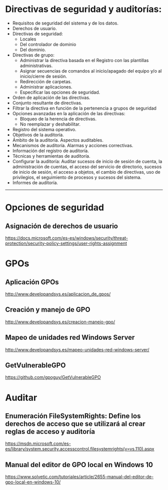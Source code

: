 # Directivas de seguridad y auditorías:
- Requisitos de seguridad del sistema y de los datos.
- Derechos de usuario.
- Directivas de seguridad:
  - Locales
  - Del controlador de dominio
  - Del dominio.
- Directivas de grupo:
  - Administrar la directiva basada en el Registro con las plantillas administrativas.
  - Asignar secuencias de comandos al inicio/apagado del equipo y/o al inicio/cierre de sesión.
  - Redirección de carpetas.
  - Administrar aplicaciones.
  - Especificar las opciones de seguridad.
- Orden de aplicación de las directivas.
- Conjunto resultante de directivas.
- Filtrar la directiva en función de la pertenencia a grupos de seguridad
- Opciones avanzadas en la aplicación de las directivas:
  - Bloqueo de la herencia de directivas.
  - No reemplazar y deshabilitar.
- Registro del sistema operativo.
- Objetivos de la auditoría.
- Ámbito de la auditoría. Aspectos auditables.
- Mecanismos de auditoría. Alarmas y acciones correctivas.
- Información del registro de auditoría.
- Técnicas y herramientas de auditoría.
- Configurar la auditoría: Auditar sucesos de inicio de sesión de cuenta, la administración de cuentas, el acceso del servicio de directorio, sucesos de inicio de sesión, el acceso a objetos, el cambio de directivas, uso de privilegios, el seguimiento de procesos y sucesos del sistema.
- Informes de auditoría.

--------------------------

# Opciones de seguridad
## Asignación de derechos de usuario
https://docs.microsoft.com/es-es/windows/security/threat-protection/security-policy-settings/user-rights-assignment

# GPOs
## Aplicación GPOs
http://www.developandsys.es/aplicacion_de_gpos/
## Creación y manejo de GPO
http://www.developandsys.es/creacion-manejo-gpo/
## Mapeo de unidades red Windows Server
http://www.developandsys.es/mapeo-unidades-red-windows-server/
## GetVulnerableGPO
https://github.com/gpoguy/GetVulnerableGPO

# Auditar
## Enumeración FileSystemRights: Define los derechos de acceso que se utilizará al crear reglas de acceso y auditoría
https://msdn.microsoft.com/es-es/library/system.security.accesscontrol.filesystemrights(v=vs.110).aspx

## Manual del editor de GPO local en Windows 10
https://www.solvetic.com/tutoriales/article/2655-manual-del-editor-de-gpo-local-en-windows-10/
